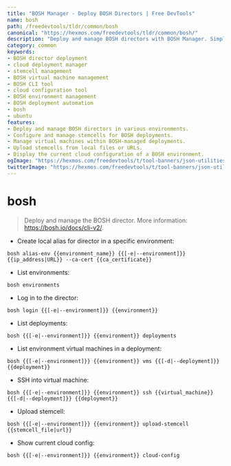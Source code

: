 ```yaml
---
title: "BOSH Manager - Deploy BOSH Directors | Free DevTools"
name: bosh
path: /freedevtools/tldr/common/bosh
canonical: "https://hexmos.com/freedevtools/tldr/common/bosh/"
description: "Deploy and manage BOSH directors with BOSH Manager. Simplify cloud deployment, configure stemcells, and manage virtual machines efficiently. Free online tool, no registration required."
category: common
keywords:
- BOSH director deployment
- cloud deployment manager
- stemcell management
- BOSH virtual machine management
- BOSH CLI tool
- cloud configuration tool
- BOSH environment management
- BOSH deployment automation
- bosh
- ubuntu
features:
- Deploy and manage BOSH directors in various environments.
- Configure and manage stemcells for BOSH deployments.
- Manage virtual machines within BOSH-managed deployments.
- Upload stemcells from local files or URLs.
- Display the current cloud configuration of a BOSH environment.
ogImage: "https://hexmos.com/freedevtools/t/tool-banners/json-utilities-banner.png"
twitterImage: "https://hexmos.com/freedevtools/t/tool-banners/json-utilities-banner.png"
---
```


# bosh

> Deploy and manage the BOSH director.
> More information: <https://bosh.io/docs/cli-v2/>.

- Create local alias for director in a specific environment:

`bosh alias-env {{environment_name}} {{[-e|--environment]}} {{ip_address|URL}} --ca-cert {{ca_certificate}}`

- List environments:

`bosh environments`

- Log in to the director:

`bosh login {{[-e|--environment]}} {{environment}}`

- List deployments:

`bosh {{[-e|--environment]}} {{environment}} deployments`

- List environment virtual machines in a deployment:

`bosh {{[-e|--environment]}} {{environment}} vms {{[-d|--deployment]}} {{deployment}}`

- SSH into virtual machine:

`bosh {{[-e|--environment]}} {{environment}} ssh {{virtual_machine}} {{[-d|--deployment]}} {{deployment}}`

- Upload stemcell:

`bosh {{[-e|--environment]}} {{environment}} upload-stemcell {{stemcell_file|url}}`

- Show current cloud config:

`bosh {{[-e|--environment]}} {{environment}} cloud-config`
